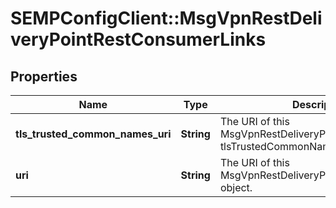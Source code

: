 # SEMPConfigClient::MsgVpnRestDeliveryPointRestConsumerLinks

## Properties
Name | Type | Description | Notes
------------ | ------------- | ------------- | -------------
**tls_trusted_common_names_uri** | **String** | The URI of this MsgVpnRestDeliveryPointRestConsumer&#39;s tlsTrustedCommonNames collection. | [optional] 
**uri** | **String** | The URI of this MsgVpnRestDeliveryPointRestConsumer object. | [optional] 


